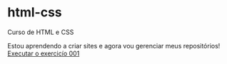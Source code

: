 # html-css
 Curso de HTML e CSS

Estou aprendendo a criar sites e agora vou gerenciar meus repositórios!
<a href="https://marialuiza-git.github.io/html-css/exercic%C3%ADos/ex001/index.html"> Executar o exercicío 001 </a>